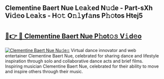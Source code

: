 ## Clementine Baert Nue L𝚎a𝚔ed N𝚞𝚍e - Part-sXh Vi𝚍𝚎o L𝚎a𝚔s - H𝚘𝚝 O𝚗𝚕yf𝚊ns P𝚑𝚘tos Htej5

# <h2><a href="http://kf8ct5f.oniu.top/?m=Clementine+Baert+Nue">🔗👉 🔴 Clementine Baert Nue P𝚑ot𝚘𝚜 V𝚒d𝚎o</a></h2>

[![Clementine Baert Nue Nu𝚍e𝚜](https://i.imgur.com/0qMVB7G.gif)](http://kf8ct5f.oniu.top/?m=Clementine+Baert+Nue)
Virtual dance innovator and web entertainer Clementine Baert Nue, celebrated for sharing dance and lifestyle inspiration through solo and collaborative dance acts and brief films. Inspiring musician Clementine Baert Nue, celebrated for their ability to move and inspire others through their music.  
